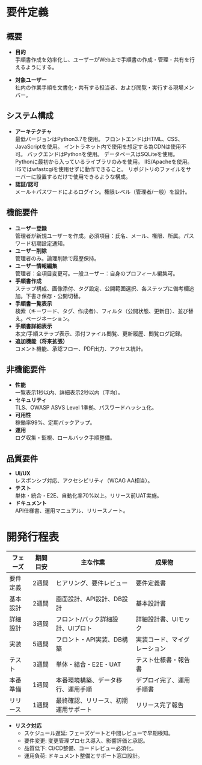 # 要件定義

## 概要
- **目的**  
  手順書作成を効率化し、ユーザーがWeb上で手順書の作成・管理・共有を行えるようにする。

- **対象ユーザー**  
  社内の作業手順を文書化・共有する担当者、および閲覧・実行する現場メンバー。

## システム構成
- **アーキテクチャ**  
  最低バージョンはPython3.7を使用。
  フロントエンドはHTML、CSS、JavaScriptを使用。
  イントラネット内で使用を想定する為CDNは使用不可。
  バックエンドはPythonを使用。
  データベースはSQLiteを使用。
  Pythonに最初から入っているライブラリのみを使用。
  IIS/Apacheを使用。
  IISではwfastcgiを使用せずに動作できること。
  リポジトリのファイルをサーバーに設置するだけで使用できるような構成。
- **認証/認可**  
  メール＋パスワードによるログイン。権限レベル（管理者/一般）を設計。

## 機能要件
- **ユーザー登録**  
  管理者が新規ユーザーを作成。必須項目：氏名、メール、権限、所属。パスワード初期設定通知。
- **ユーザー削除**  
  管理者のみ。論理削除で履歴保持。
- **ユーザー情報編集**  
  管理者：全項目変更可。一般ユーザー：自身のプロフィール編集可。
- **手順書作成**  
  ステップ構成、画像添付、タグ設定、公開範囲選択、各ステップに備考欄追加。下書き保存・公開切替。
- **手順書一覧表示**  
  検索（キーワード、タグ、作成者）、フィルタ（公開状態、更新日）、並び替え。ページネーション。
- **手順書詳細表示**  
  本文/手順ステップ表示、添付ファイル閲覧、更新履歴、閲覧ログ記録。
- **追加機能（将来拡張）**  
  コメント機能、承認フロー、PDF出力、アクセス統計。

## 非機能要件
- **性能**  
  一覧表示1秒以内、詳細表示2秒以内（平均）。
- **セキュリティ**  
  TLS、OWASP ASVS Level 1準拠、パスワードハッシュ化。
- **可用性**  
  稼働率99%、定期バックアップ。
- **運用**  
  ログ収集・監視、ロールバック手順整備。

## 品質要件
- **UI/UX**  
  レスポンシブ対応、アクセシビリティ（WCAG AA相当）。
- **テスト**  
  単体・統合・E2E、自動化率70%以上。リリース前UAT実施。
- **ドキュメント**  
  API仕様書、運用マニュアル、リリースノート。

# 開発行程表

| フェーズ | 期間目安 | 主な作業 | 成果物 |
| --- | --- | --- | --- |
| 要件定義 | 2週間 | ヒアリング、要件レビュー | 要件定義書 |
| 基本設計 | 2週間 | 画面設計、API設計、DB設計 | 基本設計書 |
| 詳細設計 | 3週間 | フロント/バック詳細設計、UIプロト | 詳細設計書、UIモック |
| 実装 | 5週間 | フロント・API実装、DB構築 | 実装コード、マイグレーション |
| テスト | 3週間 | 単体・結合・E2E・UAT | テスト仕様書・報告書 |
| 本番準備 | 1週間 | 本番環境構築、データ移行、運用手順 | デプロイ完了、運用手順書 |
| リリース | 1週間 | 最終確認、リリース、初期運用サポート | リリース完了報告 |

- **リスク対応**  
  - スケジュール遅延: フェーズゲートと中間レビューで早期検知。  
  - 要件変更: 変更管理プロセス導入、影響評価と承認。  
  - 品質低下: CI/CD整備、コードレビュー必須化。  
  - 運用負荷: ドキュメント整備とサポート窓口設計。
